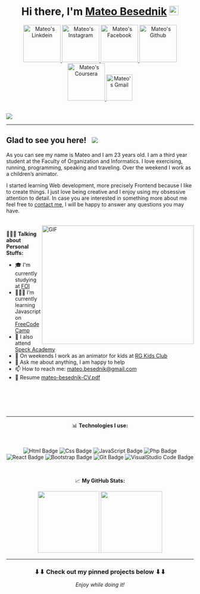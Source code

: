 <div align="center">

# Hi there, I'm <a href="https://www.linkedin.com/in/mateo-besednik-752172202/" target="_blank">Mateo Besednik</a> <img src="https://media.giphy.com/media/hvRJCLFzcasrR4ia7z/giphy.gif" width="25px">

<a href="https://www.linkedin.com/in/mateo-besednik-752172202">
  <img alt="Mateo's Linkdein" width="100px" src="https://img.shields.io/badge/Linkedin-0A66C2?style=for-the-badge&logo=Linkedin&logoColor=white" />
</a>

<a href="https://www.instagram.com/mateo_besednik/?hl=hr">
  <img alt="Mateo's Instagram" width="100px" src="https://img.shields.io/badge/Instagram-E4405F?style=for-the-badge&logo=instagram&logoColor=white" />
</a>

<a href="https://www.facebook.com/mateo.besednik/">
  <img alt="Mateo's Facebook" width="100px" src="https://img.shields.io/badge/Facebook-1877F2?style=for-the-badge&logo=facebook&logoColor=white" />
</a>

<a href="https://github.com/MBesednik">
  <img alt="Mateo's Github" width="100px" src="https://img.shields.io/badge/Github-181717?style=for-the-badge&logo=Github&logoColor=white" />
</a>

<a href="https://www.coursera.org/user/bfeb50cc0d3d94199b1a5de27a35af6c">
  <img alt="Mateo's Coursera" width="100px" src="https://img.shields.io/badge/Coursera-0056D2?style=for-the-badge&logo=Coursera&logoColor=white" />
</a>

<a href="mailto:mateo.besednik@gmail.com">
  <img alt="Mateo's Gmail" width="70px" src="https://img.shields.io/badge/Gmail-EA4335?style=for-the-badge&logo=Gmail&logoColor=white" />
</a>

</div>
</br>

![](https://github.com/amandewatnitrr/amandewatnitrr/blob/main/header_.png)
<hr>

## Glad to see you here! &nbsp; ![](https://visitor-badge.glitch.me/badge?page_id=MBesednik.MBesednik)

As you can see my name is Mateo and I am 23 years old. I am a third year student at the Faculty of Organization and Informatics. I love exercising, running, programming, speaking and traveling. Over the weekend I work as a children’s animator.

I started learning Web development, more precisely Frontend because I like to create things. I just love being creative and I enjoy using my obsessive attention to detail. In case you are interested in something more about me feel free to <a href="mailto:mateo.besednik@gmail.com">contact me</a>, I will be happy to answer any questions you may have.

</br>

<img align="right" alt="GIF" src="https://github.com/Gapur/Gapur/blob/master/coding.gif?raw=true" width="408" height="318" />
  

🙋🏻‍♂️ **Talking about Personal Stuffs:**

- 🎓 I'm currently studying at <a href="https://www.foi.unizg.hr/" target="_blank">FOI</a>
- 👨🏻‍💻 I’m currently learning Javascript on <a href="https://www.freecodecamp.org/learn" target="_blank">FreeCodeCamp</a>
- 🚀 I also attend <a href="https://www.speck.agency/" target="_blank">Speck Academy</a>
- 🤡 On weekends I work as an animator for kids at <a href="https://rg-kidsclub.eu/" target="_blank">RG Kids Club</a>
- 💬 Ask me about anything, I am happy to help
- 📫 How to reach me: mateo.besednik@gmail.com
- 📝 Resume <a href="https://pdfhost.io/v/~Hj90ArLb_mateobesednikcv" target="_blank">mateo-besednik-CV.pdf</a>

</br></br></br></br>
<hr>

<div align="center">

📊 **Technologies I use:**

</br>

![Html Badge](https://img.shields.io/badge/HTML5-E34F26?style=for-the-badge&logo=html5&logoColor=white)
![Css Badge](https://img.shields.io/badge/CSS3-1572B6?style=for-the-badge&logo=css3&logoColor=white)
![JavaScript Badge](https://img.shields.io/badge/JavaScript-F7DF1E?style=for-the-badge&logo=javascript&logoColor=black)
![Php Badge](https://img.shields.io/badge/PHP-777BB4?style=for-the-badge&logo=php&logoColor=white)
![React Badge](https://img.shields.io/badge/React-20232A?style=for-the-badge&logo=react&logoColor=61DAFB)
![Bootstrap Badge](https://img.shields.io/badge/Bootstrap-563D7C?style=for-the-badge&logo=bootstrap&logoColor=white)
![Git Badge](https://img.shields.io/badge/Git-F05032?style=for-the-badge&logo=git&logoColor=white)
![VisualStudio Code Badge](https://img.shields.io/badge/Visual_Studio_Code-0078D4?style=for-the-badge&logo=visual%20studio%20code&logoColor=white)
</div>
</br>

<div align="center">

📈 **My GitHub Stats:**

<p>
  <img height="165em" src="https://github-readme-stats.vercel.app/api?username=MBesednik&show_icons=true&hide_border=true&&count_private=true&include_all_commits=true" />
  <img height="165em" src="https://github-readme-stats.vercel.app/api/top-langs/?username=MBesednik&exclude_repo=KNN-Image-Classification&show_icons=true&hide_border=true&layout=compact&langs_count=8"/>
</p>
</div>
<hr>
<h3 align="center">
	⬇⬇ Check out my pinned projects below ⬇⬇
</h3>
<p align="center">
	<i>Enjoy while doing it!<i>
</p>
